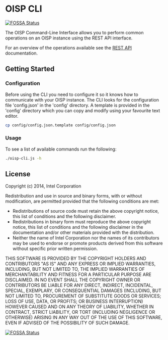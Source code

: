 # OISP CLI
[![FOSSA Status](https://app.fossa.com/api/projects/git%2Bgithub.com%2FOpen-IoT-Service-Platform%2Foisp-cli.svg?type=shield)](https://app.fossa.com/projects/git%2Bgithub.com%2FOpen-IoT-Service-Platform%2Foisp-cli?ref=badge_shield)


The OISP Command-Line Interface allows you to perform common operations on an OISP instance using the REST API interface.

For an overview of the operations available see the [REST API](https://github.com/Open-IoT-Service-Platform/platform-launcher/wiki/REST-API) documentation.

## Getting Started

### Configuration
Before using the CLI you need to configure it so it knows how to communicate with your OISP instance. The CLI looks for the configuration file 'config.json' in the 'config' directory. A template is provided in the 'config' directory which you can copy and modify using your favourite text editor.
``` bash
cp config/config.json.template config/config.json
```

### Usage
To see a list of available commands run the following:
``` bash
./oisp-cli.js -h
```

## License

Copyright (c) 2014, Intel Corporation

Redistribution and use in source and binary forms, with or without modification,
are permitted provided that the following conditions are met:

* Redistributions of source code must retain the above copyright notice,
  this list of conditions and the following disclaimer.
* Redistributions in binary form must reproduce the above copyright notice,
  this list of conditions and the following disclaimer in the documentation
  and/or other materials provided with the distribution.
* Neither the name of Intel Corporation nor the names of its contributors
  may be used to endorse or promote products derived from this software
  without specific prior written permission.

THIS SOFTWARE IS PROVIDED BY THE COPYRIGHT HOLDERS AND CONTRIBUTORS "AS IS" AND
ANY EXPRESS OR IMPLIED WARRANTIES, INCLUDING, BUT NOT LIMITED TO, THE IMPLIED
WARRANTIES OF MERCHANTABILITY AND FITNESS FOR A PARTICULAR PURPOSE ARE
DISCLAIMED. IN NO EVENT SHALL THE COPYRIGHT OWNER OR CONTRIBUTORS BE LIABLE FOR
ANY DIRECT, INDIRECT, INCIDENTAL, SPECIAL, EXEMPLARY, OR CONSEQUENTIAL DAMAGES
(INCLUDING, BUT NOT LIMITED TO, PROCUREMENT OF SUBSTITUTE GOODS OR SERVICES;
LOSS OF USE, DATA, OR PROFITS; OR BUSINESS INTERRUPTION) HOWEVER CAUSED AND ON
ANY THEORY OF LIABILITY, WHETHER IN CONTRACT, STRICT LIABILITY, OR TORT
(INCLUDING NEGLIGENCE OR OTHERWISE) ARISING IN ANY WAY OUT OF THE USE OF THIS
SOFTWARE, EVEN IF ADVISED OF THE POSSIBILITY OF SUCH DAMAGE.


[![FOSSA Status](https://app.fossa.com/api/projects/git%2Bgithub.com%2FOpen-IoT-Service-Platform%2Foisp-cli.svg?type=large)](https://app.fossa.com/projects/git%2Bgithub.com%2FOpen-IoT-Service-Platform%2Foisp-cli?ref=badge_large)